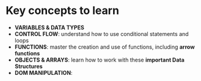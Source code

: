 # Key concepts to learn

- **VARIABLES & DATA TYPES**
- **CONTROL FLOW**: understand how to use conditional statements and loops
- **FUNCTIONS**: master the creation and use of functions, including **arrow functions**
- **OBJECTS & ARRAYS**: learn how to work with these **important Data Structures**
- **DOM MANIPULATION**: 
